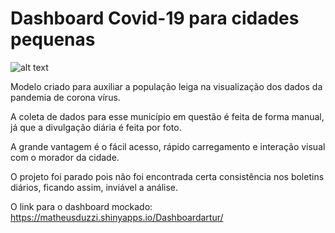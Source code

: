 # Dashboard Covid-19 para cidades pequenas

![alt text](https://www.centraldeconsultas.med.br/wp-content/uploads/2020/04/logo_c-virus_6c84faa124eb61ab414bbe30eeebca0f45603aae2f61ccad89ce220af99e666d_opti.png)


 Modelo criado para auxiliar a população leiga na visualização dos dados da pandemia de corona vírus.
 
 A coleta de dados para esse município em questão é feita de forma manual, já que a divulgação diária é feita por foto.
 
 A grande vantagem é o fácil acesso, rápido carregamento e interação visual com o morador da cidade.
 
 O projeto foi parado pois não foi encontrada certa consistência nos boletins diários, ficando assim, inviável a análise.

O link para o dashboard mockado: https://matheusduzzi.shinyapps.io/Dashboardartur/
